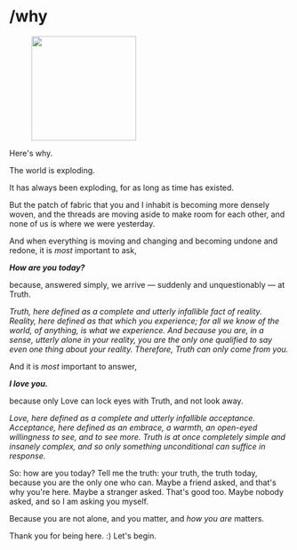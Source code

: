 # /why



<figure><img src="../../.gitbook/assets/Screenshot 2023-12-06 at 10.33.16 AM.png" alt="" width="188"><figcaption></figcaption></figure>

Here's why.

The world is exploding.

It has always been exploding, for as long as time has existed.

But the patch of fabric that you and I inhabit is becoming more densely woven, and the threads are moving aside to make room for each other, and none of us is where we were yesterday.

And when everything is moving and changing and becoming undone and redone, it is _most_ important to ask,

_**How are you today?**_

because, answered simply, we arrive — suddenly and unquestionably — at Truth.

_Truth, here defined as a complete and utterly infallible fact of reality. Reality, here defined as that which you experience; for all we know of the world, of anything, is what we experience. And because you are, in a sense, utterly alone in your reality, you are the only one qualified to say even one thing about your reality. Therefore, Truth can only come from you._

And it is _most_ important to answer,

_**I love you.**_

because only Love can lock eyes with Truth, and not look away.

_Love, here defined as a complete and utterly infallible acceptance. Acceptance, here defined as an embrace, a warmth, an open-eyed willingness to see, and to see more. Truth is at once completely simple and insanely complex, and so only something unconditional can suffice in response._

So: how are you today? Tell me the truth: your truth, the truth today, because you are the only one who can. Maybe a friend asked, and that's why you're here. Maybe a stranger asked. That's good too. Maybe nobody asked, and so I am asking you myself.

Because you are not alone, and you matter, and _how you are_ matters.

Thank you for being here. :) Let's begin.
